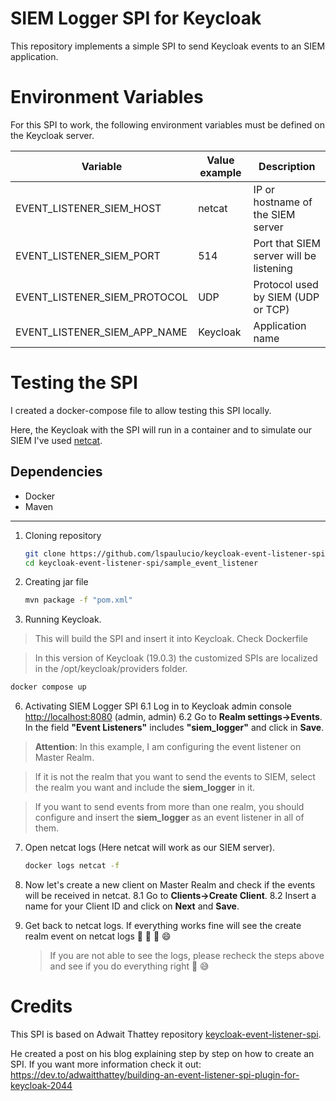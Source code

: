 # SIEM Logger SPI for Keycloak

This repository implements a simple SPI to send Keycloak events to an SIEM application.

# Environment Variables
For this SPI to work, the following environment variables must be defined on the Keycloak server.

| Variable                      | Value example | Description |
| -----------------             | ---------     | ----------------------------------------- |
| EVENT_LISTENER_SIEM_HOST      | netcat        | IP or hostname of the SIEM server         |
| EVENT_LISTENER_SIEM_PORT      | 514           | Port that SIEM server will be listening   |
| EVENT_LISTENER_SIEM_PROTOCOL  | UDP           | Protocol used by SIEM (UDP or TCP)        |
| EVENT_LISTENER_SIEM_APP_NAME  | Keycloak      | Application name                          |


# Testing the SPI
I created a docker-compose file to allow testing this SPI locally.

Here, the Keycloak with the SPI will run in a container and to simulate our SIEM I've used [netcat](https://docs.oracle.com/cd/E86824_01/html/E54763/netcat-1.html).

## Dependencies
- Docker
- Maven
---

1. Cloning repository
   ```bash
   git clone https://github.com/lspaulucio/keycloak-event-listener-spi
   cd keycloak-event-listener-spi/sample_event_listener
   ```
2. Creating jar file
   ```bash
   mvn package -f "pom.xml"
   ```
3. Running Keycloak. 
> This will build the SPI and insert it into Keycloak. Check Dockerfile

> In this version of Keycloak (19.0.3) the customized SPIs are localized in the /opt/keycloak/providers folder.
   ```bash
   docker compose up
   ```
   
6. Activating SIEM Logger SPI
   6.1 Log in to Keycloak admin console [http://localhost:8080](http://localhost:8080) (admin, admin)
   6.2 Go to **Realm settings->Events**. In the field **"Event Listeners"** includes **"siem_logger"** and click in **Save**.

> **Attention**: In this example, I am configuring the event listener on Master Realm.

> If it is not the realm that you want to send the events to SIEM, select the realm you want and include the **siem_logger** in it.

> If you want to send events from more than one realm, you should configure and insert the **siem_logger** as an event listener in all of them.

7. Open netcat logs (Here netcat will work as our SIEM server).
   ```bash
   docker logs netcat -f
   ```

8. Now let's create a new client on Master Realm and check if the events will be received in netcat.
   8.1 Go to **Clients->Create Client**. 
   8.2 Insert a name for your Client ID and click on **Next** and **Save**.

9. Get back to netcat logs. If everything works fine will see the create realm event on netcat logs :tada: :tada: :tada: :smile: 
    > If you are not able to see the logs, please recheck the steps above and see if you do everything right :grimacing: :sweat_smile:
    



# Credits

This SPI is based on Adwait Thattey repository [keycloak-event-listener-spi](https://github.com/lspaulucio/keycloak-event-listener-spi).

He created a post on his blog explaining step by step on how to create an SPI. If you want more information check it out: https://dev.to/adwaitthattey/building-an-event-listener-spi-plugin-for-keycloak-2044

